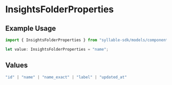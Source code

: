 # InsightsFolderProperties

## Example Usage

```typescript
import { InsightsFolderProperties } from "syllable-sdk/models/components";

let value: InsightsFolderProperties = "name";
```

## Values

```typescript
"id" | "name" | "name_exact" | "label" | "updated_at"
```